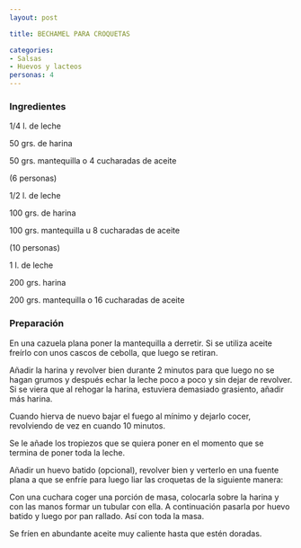 ```yaml
---
layout: post

title: BECHAMEL PARA CROQUETAS

categories:
- Salsas
- Huevos y lacteos
personas: 4 
---
```


<h3>Ingredientes</h3>
1/4 l. de leche

50 grs. de harina

50 grs. mantequilla o 4 cucharadas de aceite

(6 personas)

1/2 l. de leche

100 grs. de harina

100 grs. mantequilla u 8 cucharadas de aceite

(10 personas)

1 l. de leche

200 grs. harina

200 grs. mantequilla o 16 cucharadas de aceite

<h3>Preparación</h3>
En una cazuela plana poner la mantequilla a derretir. Si se utiliza aceite freírlo con unos cascos de cebolla, que luego se retiran.

Añadir la harina y revolver bien durante 2 minutos para que luego no se hagan grumos y después echar la leche poco a poco y sin dejar de revolver. Si se viera que al rehogar la harina, estuviera demasiado grasiento, añadir más harina.

Cuando hierva de nuevo bajar el fuego al mínimo y dejarlo cocer, revolviendo de vez en cuando 10 minutos.

Se le añade los tropiezos que se quiera poner en el momento que se termina de poner toda la leche.

Añadir un huevo batido (opcional), revolver bien y verterlo en una fuente plana a que se enfríe para luego liar las croquetas de la siguiente manera:

Con una cuchara coger una porción de masa, colocarla sobre la harina y con las manos formar un tubular con ella. A continuación pasarla por huevo batido y luego por pan rallado. Así con toda la masa.

Se fríen en abundante aceite muy caliente hasta que estén doradas.

